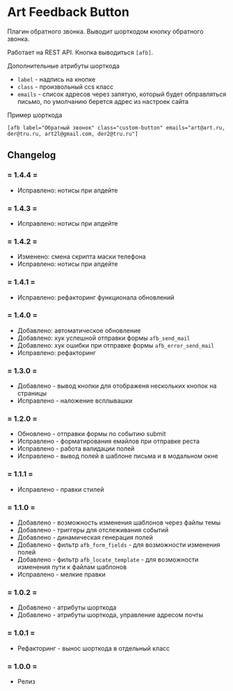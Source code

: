 # Art Feedback Button

Плагин обратного звонка. Выводит шорткодом кнопку обратного звонка. 

Работает на REST API. Кнопка выводиться `[afb]`. 

Дополнительные атрибуты шорткода
* `label` - надпись на кнопке
* `class` - произвольный ccs класс
* `emails` - список адресов через запятую, который будет обправляться письмо, по умолчанию берется адрес из настроек сайта

Пример шорткода

```[afb label="Обратный звонок" class="custom-button" emails="art@art.ru, der@tru.ru, art2l@gmail.com, der2@tru.ru"]```

## Changelog

### = 1.4.4 =
* Исправлено: нотисы при апдейте

### = 1.4.3 =
* Исправлено: нотисы при апдейте

### = 1.4.2 =
* Изменено: смена скрипта маски телефона
* Исправлено: нотисы при апдейте

### = 1.4.1 =
* Исправлено: рефакторинг функционала обновлений

### = 1.4.0 =
* Добавлено: автоматическое обновление
* Добавлено: хук успешной отправки формы `afb_send_mail`
* Добавлено: хук ошибки при отправке формы `afb_error_send_mail`
* Исправлено: рефакторинг

### = 1.3.0 =
* Добавлено - вывод кнопки для отображеня нескольких кнопок на страницы
* Исправлено - наложение всплывашки

### = 1.2.0 =
* Обновлено - отправки формы по событию submit
* Исправлено - форматирования емайлов при отправке реста
* Исправлено - работа валидации полей
* Исправлено - вывод полей в шаблоне письма и в модальном окне

### = 1.1.1 =
* Исправлено - правки стилей

### = 1.1.0 =
* Добавлено - возможность изменения шаблонов через файлы темы
* Добавлено - триггеры для отслеживания событий
* Добавлено - динамическая генерация полей
* Добавлено - фильтр `afb_form_fields` - для возможности изменения полей
* Добавлено - фильтр `afb_locate_template` - для возможности изменения пути к файлам шаблонов
* Исправлено - мелкие правки

### = 1.0.2 =
* Добавлено - атрибуты шорткода
* Добавлено - атрибуты шорткода, управление адресом почты

### = 1.0.1 =
* Рефакторинг - вынос шорткода в отдельный класс

### = 1.0.0 =
* Релиз
